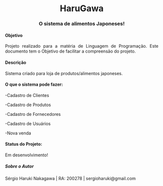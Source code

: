 <h1 align="center"> HaruGawa </h1>
<h3 align="center"> O sistema de alimentos Japoneses! </h3>

<h4>Objetivo</h4>
<p align="justify">Projeto realizado para a matéria de Linguagem de Programação. Este documento tem o Objetivo de facilitar a compreensão do projeto.</p>

<h4>Descrição</h4>
<p align="justify">Sistema criado para loja de produtos/alimentos japoneses.</p>

<h4>O que o sistema pode fazer:</h4>
<p align="justify">-Cadastro de Clientes</p>
<p align="justify">-Cadastro de Produtos</p>
<p align="justify">-Cadastro de Fornecedores</p>
<p align="justify">-Cadastro de Usuários</p>
<p align="justify">-Nova venda</p>

<h4>Status do Projeto:</h4>
<p align="justify">Em desenvolvimento!</p>

<h5>Sobre o Autor</h5>
<p align="justify">Sérgio Haruki Nakagawa | RA: 200278 |  sergioharuki@gmail.com</p>
